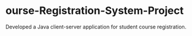 # ourse-Registration-System-Project
Developed a Java client-server application for student course registration.
